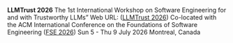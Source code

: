 **LLMTrust 2026**
The 1st International Workshop on Software Engineering for and with Trustworthy LLMs”
Web URL: ([LLMTrust 2026](https://llmtrust2026.github.io/)) Co-located with 
the ACM International Conference on the Foundations of Software Engineering ([FSE 2026](https://conf.researchr.org/home/fse-2026))
Sun 5 - Thu 9 July 2026 Montreal, Canada

